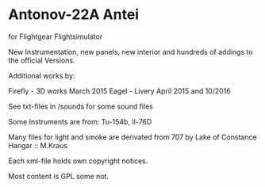 # Antonov-22A Antei
for Flightgear Flightsimulator

New Instrumentation, new panels, new interior and hundreds of addings to the official Versions.

Additional works by:

Firefly - 3D works March 2015
Eagel   - Livery April 2015 and 10/2016

See txt-files in /sounds for some sound files

Some Instruments are from: Tu-154b, Il-76D

Many files for light and smoke are derivated from 707 by Lake of Constance Hangar :: M.Kraus

Each xml-file holds own copyright notices.

Most content is GPL some not.